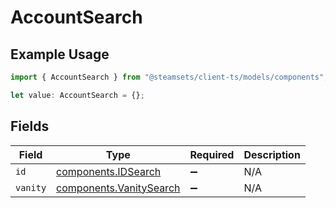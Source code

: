 # AccountSearch

## Example Usage

```typescript
import { AccountSearch } from "@steamsets/client-ts/models/components";

let value: AccountSearch = {};
```

## Fields

| Field                                                              | Type                                                               | Required                                                           | Description                                                        |
| ------------------------------------------------------------------ | ------------------------------------------------------------------ | ------------------------------------------------------------------ | ------------------------------------------------------------------ |
| `id`                                                               | [components.IDSearch](../../models/components/idsearch.md)         | :heavy_minus_sign:                                                 | N/A                                                                |
| `vanity`                                                           | [components.VanitySearch](../../models/components/vanitysearch.md) | :heavy_minus_sign:                                                 | N/A                                                                |